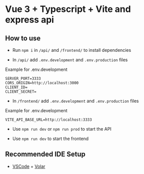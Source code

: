 # Vue 3 + Typescript + Vite and express api

## How to use

- Run `npm i` in `/api/` and `/frontend/` to install dependencies

- In `/api/` add `.env.development` and `.env.production` files

Example for .env.development

 ```env
SERVER_PORT=3333
CORS_ORIGIN=http://localhost:3000
CLIENT_ID=
CLIENT_SECRET=
 ```

- In `/frontend/` add `.env.development` and `.env.production` files

Example for .env.development

```env
VITE_API_BASE_URL=http://localhost:3333
 ```

- Use `npm run dev` or `npm run prod` to start the API

- Use `npm run dev` to start the frontend

## Recommended IDE Setup

- [VSCode](https://code.visualstudio.com/) + [Volar](https://marketplace.visualstudio.com/items?itemName=johnsoncodehk.volar)
